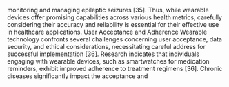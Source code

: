 monitoring and managing epileptic seizures [35]. Thus, while wearable devices offer promising capabilities
across various health metrics, carefully considering their accuracy and reliability is essential for their
effective use in healthcare applications.
User Acceptance and Adherence
Wearable technology confronts several challenges concerning user acceptance, data security, and ethical
considerations, necessitating careful address for successful implementation [36]. Research indicates that
individuals engaging with wearable devices, such as smartwatches for medication reminders, exhibit
improved adherence to treatment regimens [36]. Chronic diseases significantly impact the acceptance and